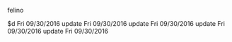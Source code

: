 felino


$d 
Fri 09/30/2016 
 update Fri 09/30/2016 
 update Fri 09/30/2016 
 update Fri 09/30/2016 
 update Fri 09/30/2016 

